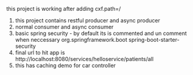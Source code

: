 this project is working after adding cxf.path=/
1) this project contains restful producer and async producer 
2) normal consumer and async consumer
3) basic spring security - by default its is commented and un comment when neccessary
   <dependency>
   <groupId>org.springframework.boot</groupId>
   <artifactId>spring-boot-starter-security</artifactId>
   </dependency>
4) final url to hit app is http://localhost:8080/services/helloservice/patients/all
5) this has caching demo for car controller